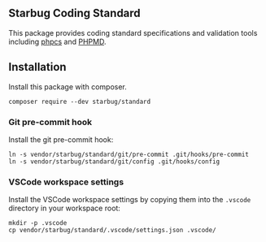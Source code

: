 ## Starbug Coding Standard

This package provides coding standard specifications and validation tools including [phpcs](https://github.com/squizlabs/PHP_CodeSniffer) and [PHPMD](https://github.com/phpmd/phpmd).

## Installation

Install this package with composer.

    composer require --dev starbug/standard

### Git pre-commit hook

Install the git pre-commit hook:
```
ln -s vendor/starbug/standard/git/pre-commit .git/hooks/pre-commit
ln -s vendor/starbug/standard/git/config .git/hooks/config
```

### VSCode workspace settings

Install the VSCode workspace settings by copying them into the `.vscode` directory in your workspace root:
```
mkdir -p .vscode
cp vendor/starbug/standard/.vscode/settings.json .vscode/
```